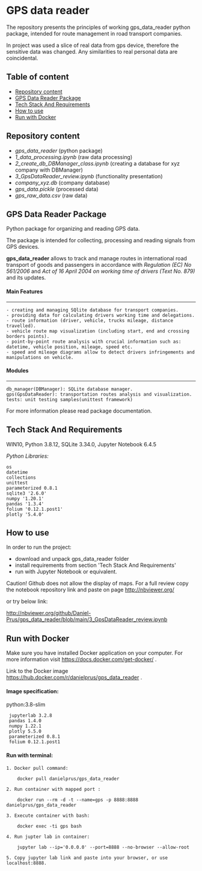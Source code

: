 
# GPS data reader

The repository presents the principles of working gps_data_reader python package, intended for route management in road transport companies. 

In project was used a slice of real data from gps device, therefore the sensitive data was changed.
Any similarities to real personal data are coincidental.

## Table of content

* [Repository content](#Repository-content)
* [GPS Data Reader Package](#GPS-Data-Reader-Package)
* [Tech Stack And Requirements](#Tech-Stack-And-Requirements)
* [How to use](#How-to-use)
* [Run with Docker](#Run-with-Docker)

## Repository content

- *gps_data_reader* (python package)
- *1_data_processing.ipynb* (raw data processing)
- *2_create_db_DBManager_class.ipynb*  (creating a database for xyz company with DBManager)
- *3_GpsDataReader_review.ipynb* (functionality presentation)
- *company_xyz.db* (company database)
- *gps_data.pickle* (processed data)
- *gps_raw_data.csv* (raw data)
## GPS Data Reader Package

Python package for organizing and reading GPS data.

The package is intended for collecting, processing and reading signals from GPS devices.

**gps_data_reader** allows to track and manage routes in international road transport of goods and passengers in accordance with *Regulation (EC) No 561/2006* and *Act of 16 April 2004 on working time of drivers (Text No. 879)* and its updates.

#### Main Features
-------------
    - creating and managing SQlite database for transport companies.
    - providing data for calculating drivers working time and delegations.
    - route information (driver, vehicle, trucks mileage, distance travelled).
    - vehicle route map visualization (including start, end and crossing borders points).
    - point-by-point route analysis with crucial information such as: datetime, vehicle position, mileage, speed etc.
    - speed and mileage diagrams allow to detect drivers infringements and manipulations on vehicle.
    
 #### Modules
-------------
    db_manager(DBManager): SQLite database manager.
    gps(GpsDataReader): transportation routes analysis and visualization.
    tests: unit testing samples(unittest framework)

For more information please read package documentation.
## Tech Stack And Requirements

WIN10, Python 3.8.12, SQLite 3.34.0, Jupyter Notebook 6.4.5

*Python Libraries:*
    
    os
    datetime
    collections
    unittest
    parameterized 0.8.1
    sqlite3 '2.6.0'
    numpy '1.20.1'
    pandas '1.3.4'
    folium '0.12.1.post1'
    plotly '5.4.0'



## How to use
In order to run the project:
- download and unpack gps_data_reader folder
- install requirements from section 'Tech Stack And Requirements'
- run with Jupyter Notebook or equivalent.

Caution! Github does not allow the display of maps. For a full review copy the notebook repository link and paste on page http://nbviewer.org/ 

or try below link:

http://nbviewer.org/github/Daniel-Prus/gps_data_reader/blob/main/3_GpsDataReader_review.ipynb


## Run with Docker
Make sure you have installed Docker application on your computer. For more information visit https://docs.docker.com/get-docker/ .

Link to the Docker image https://hub.docker.com/r/danielprus/gps_data_reader .




#### Image specification:

python:3.8-slim

     jupyterlab 3.2.8
     pandas 1.4.0
     numpy 1.22.1
     plotly 5.5.0
     parameterized 0.8.1
     folium 0.12.1.post1


#### Run with terminal:

    1. Docker pull command:

        docker pull danielprus/gps_data_reader

    2. Run container with mapped port :

        docker run --rm -d -t --name=gps -p 8888:8888  danielprus/gps_data_reader

    3. Execute container with bash:

        docker exec -ti gps bash

    4. Run jupter lab in container:

        jupyter lab --ip='0.0.0.0' --port=8888 --no-browser --allow-root

    5. Copy jupyter lab link and paste into your browser, or use localhost:8888.
